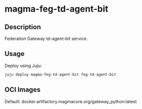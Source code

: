 # magma-feg-td-agent-bit

## Description

Federation Gateway td-agent-bit service.

## Usage

Deploy using Juju:

```bash
juju deploy magma-feg-td-agent-bit feg-td-agent-bit
```

## OCI Images

Default: docker.artifactory.magmacore.org/gateway_python:latest
